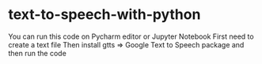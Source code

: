 # text-to-speech-with-python
You can run this code on Pycharm editor or Jupyter Notebook
First need to create a text file
Then install gtts => Google Text to Speech package
and then run the code
